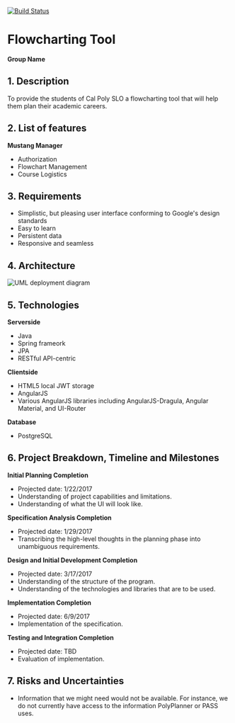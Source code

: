 [![Build Status](https://travis-ci.org/cpe308-309/Group-name.svg?branch=master)](https://travis-ci.org/cpe308-309/Group-name)

# Flowcharting Tool
__Group Name__

## 1. Description

To provide the students of Cal Poly SLO a flowcharting tool that will help them plan their academic careers.

## 2.	List of features

__Mustang Manager__
* Authorization
* Flowchart Management
* Course Logistics

## 3.	Requirements

* Simplistic, but pleasing user interface conforming to Google's design standards
* Easy to learn
* Persistent data
* Responsive and seamless

## 4.	Architecture

![UML deployment diagram](https://github.com/cpe308-309/Group-name/blob/wiki/Images/DeploymentDiagram.png)

## 5.	Technologies

__Serverside__
* Java
*   Spring frameork
*   JPA
* RESTful API-centric

__Clientside__
* HTML5 local JWT storage
* AngularJS
* Various AngularJS libraries including AngularJS-Dragula, Angular Material, and UI-Router

__Database__
* PostgreSQL

## 6.	Project Breakdown, Timeline and Milestones

__Initial Planning Completion__
* Projected date: 1/22/2017
* Understanding of project capabilities and limitations.
* Understanding of what the UI will look like.

__Specification Analysis Completion__
* Projected date: 1/29/2017
* Transcribing the high-level thoughts in the planning phase into unambiguous requirements. 

__Design and Initial Development Completion__
* Projected date: 3/17/2017
* Understanding of the structure of the program.
* Understanding of the technologies and libraries that are to be used.

__Implementation Completion__
* Projected date: 6/9/2017
* Implementation of the specification.

__Testing and Integration Completion__
* Projected date: TBD
* Evaluation of implementation.


## 7.	Risks and Uncertainties

* Information that we might need would not be available. For instance, we do not currently have access to the information PolyPlanner or PASS uses.
